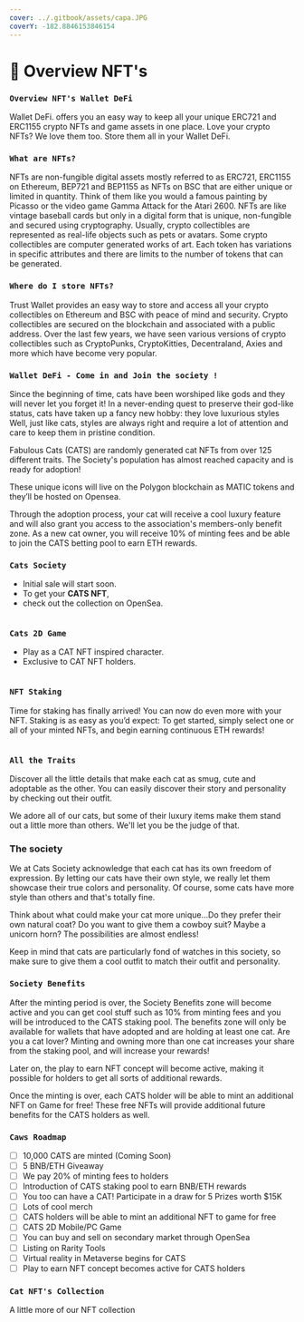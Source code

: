 ```yaml
---
cover: ../.gitbook/assets/capa.JPG
coverY: -182.8846153846154
---
```


# 👻 Overview NFT's

### `Overview NFT's Wallet DeFi`

Wallet DeFi. offers you an easy way to keep all your unique ERC721 and ERC1155 crypto NFTs and game assets in one place. Love your crypto NFTs? We love them too. Store them all in your Wallet DeFi.

### `What are NFTs?`

NFTs are non-fungible digital assets mostly referred to as ERC721, ERC1155 on Ethereum, BEP721 and BEP1155 as NFTs on BSC that are either unique or limited in quantity. Think of them like you would a famous painting by Picasso or the video game Gamma Attack for the Atari 2600. NFTs are like vintage baseball cards but only in a digital form that is unique, non-fungible and secured using cryptography. Usually, crypto collectibles are represented as real-life objects such as pets or avatars. Some crypto collectibles are computer generated works of art. Each token has variations in specific attributes and there are limits to the number of tokens that can be generated.

### `Where do I store NFTs?`

Trust Wallet provides an easy way to store and access all your crypto collectibles on Ethereum and BSC with peace of mind and security. Crypto collectibles are secured on the blockchain and associated with a public address. Over the last few years, we have seen various versions of crypto collectibles such as CryptoPunks, CryptoKitties, Decentraland, Axies and more which have become very popular.

### `Wallet DeFi - Come in and Join the society !`

Since the beginning of time, cats have been worshiped like gods and they will never let you forget it! In a never-ending quest to preserve their god-like status, cats have taken up a fancy new hobby: they love luxurious styles Well, just like cats, styles are always right and require a lot of attention and care to keep them in pristine condition.

Fabulous Cats (CATS) are randomly generated cat NFTs from over 125 different traits. The Society's population has almost reached capacity and is ready for adoption!

These unique icons will live on the Polygon blockchain as MATIC tokens and they’ll be hosted on Opensea.

Through the adoption process, your cat will receive a cool luxury feature and will also grant you access to the association's members-only benefit zone. As a new cat owner, you will receive 10% of minting fees and be able to join the CATS betting pool to earn ETH rewards.



### `Cats Society`

* Initial sale will start soon.
* To get your **CATS NFT**,
* check out the collection on OpenSea.

<figure><img src="../.gitbook/assets/CAT.JPG" alt=""><figcaption></figcaption></figure>

### `Cats 2D Game`

* Play as a CAT NFT inspired character.&#x20;
* Exclusive to CAT NFT holders.

<figure><img src="../.gitbook/assets/GAME.JPG" alt=""><figcaption></figcaption></figure>

### `NFT Staking`&#x20;

Time for staking has finally arrived! You can now do even more with your NFT. Staking is as easy as you’d expect: To get started, simply select one or all of your minted NFTs, and begin earning continuous ETH rewards!

<figure><img src="../.gitbook/assets/NFT STAKING.JPG" alt=""><figcaption></figcaption></figure>

### `All the Traits`

Discover all the little details that make each cat as smug, cute and adoptable as the other. You can easily discover their story and personality by checking out their outfit.

We adore all of our cats, but some of their luxury items make them stand out a little more than others. We'll let you be the judge of that.

### The society

We at Cats Society acknowledge that each cat has its own freedom of expression. By letting our cats have their own style, we really let them showcase their true colors and personality. Of course, some cats have more style than others and that's totally fine.

Think about what could make your cat more unique…Do they prefer their own natural coat? Do you want to give them a cowboy suit? Maybe a unicorn horn? The possibilities are almost endless!

Keep in mind that cats are particularly fond of watches in this society, so make sure to give them a cool outfit to match their outfit and personality.

### `Society Benefits`

After the minting period is over, the Society Benefits zone will become active and you can get cool stuff such as 10% from minting fees and you will be introduced to the CATS staking pool. The benefits zone will only be available for wallets that have adopted and are holding at least one cat. Are you a cat lover? Minting and owning more than one cat increases your share from the staking pool, and will increase your rewards!

Later on, the play to earn NFT concept will become active, making it possible for holders to get all sorts of additional rewards.

Once the minting is over, each CATS holder will be able to mint an additional NFT on Game for free! These free NFTs will provide additional future benefits for the CATS holders as well.

### `Caws Roadmap`

* [ ] 10,000 CATS are minted (Coming Soon)
* [ ] 5 BNB/ETH Giveaway
* [ ] We pay 20% of minting fees to holders
* [ ] Introduction of CATS staking pool to earn BNB/ETH rewards
* [ ] You too can have a CAT! Participate in a draw for 5 Prizes worth $15K
* [ ] Lots of cool merch
* [ ] CATS holders will be able to mint an additional NFT to game for free
* [ ] CATS 2D Mobile/PC Game
* [ ] You can buy and sell on secondary market through OpenSea
* [ ] Listing on Rarity Tools
* [ ] Virtual reality in Metaverse begins for CATS
* [ ] Play to earn NFT concept becomes active for CATS holders

### `Cat NFT's Collection`

A little more of our NFT collection

<div>

<figure><img src="../.gitbook/assets/1.jpg" alt=""><figcaption></figcaption></figure>

 

<figure><img src="../.gitbook/assets/2.jpg" alt=""><figcaption></figcaption></figure>

 

<figure><img src="../.gitbook/assets/4.jpg" alt=""><figcaption></figcaption></figure>

 

<figure><img src="../.gitbook/assets/5.jpg" alt=""><figcaption></figcaption></figure>

 

<figure><img src="../.gitbook/assets/6.jpg" alt=""><figcaption></figcaption></figure>

 

<figure><img src="../.gitbook/assets/8.jpg" alt=""><figcaption></figcaption></figure>

 

<figure><img src="../.gitbook/assets/9.jpg" alt=""><figcaption></figcaption></figure>

 

<figure><img src="../.gitbook/assets/11.jpg" alt=""><figcaption></figcaption></figure>

 

<figure><img src="../.gitbook/assets/12.jpg" alt=""><figcaption></figcaption></figure>

 

<figure><img src="../.gitbook/assets/14.jpg" alt=""><figcaption></figcaption></figure>

 

<figure><img src="../.gitbook/assets/15.jpg" alt=""><figcaption></figcaption></figure>

</div>

